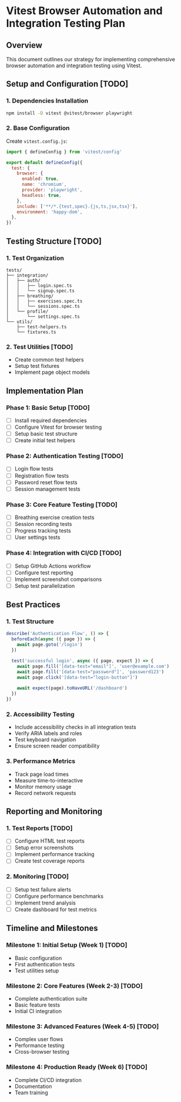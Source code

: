 # Vitest Browser Automation and Integration Testing Plan

## Overview
This document outlines our strategy for implementing comprehensive browser automation and integration testing using Vitest.

## Setup and Configuration [TODO]

### 1. Dependencies Installation
```bash
npm install -D vitest @vitest/browser playwright
```

### 2. Base Configuration
Create `vitest.config.js`:
```javascript
import { defineConfig } from 'vitest/config'

export default defineConfig({
  test: {
    browser: {
      enabled: true,
      name: 'chromium',
      provider: 'playwright',
      headless: true,
    },
    include: ['**/*.{test,spec}.{js,ts,jsx,tsx}'],
    environment: 'happy-dom',
  },
})
```

## Testing Structure [TODO]

### 1. Test Organization
```
tests/
├── integration/
│   ├── auth/
│   │   ├── login.spec.ts
│   │   └── signup.spec.ts
│   ├── breathing/
│   │   ├── exercises.spec.ts
│   │   └── sessions.spec.ts
│   └── profile/
│       └── settings.spec.ts
└── utils/
    ├── test-helpers.ts
    └── fixtures.ts
```

### 2. Test Utilities [TODO]
- Create common test helpers
- Setup test fixtures
- Implement page object models

## Implementation Plan

### Phase 1: Basic Setup [TODO]
- [ ] Install required dependencies
- [ ] Configure Vitest for browser testing
- [ ] Setup basic test structure
- [ ] Create initial test helpers

### Phase 2: Authentication Testing [TODO]
- [ ] Login flow tests
- [ ] Registration flow tests
- [ ] Password reset flow tests
- [ ] Session management tests

### Phase 3: Core Feature Testing [TODO]
- [ ] Breathing exercise creation tests
- [ ] Session recording tests
- [ ] Progress tracking tests
- [ ] User settings tests

### Phase 4: Integration with CI/CD [TODO]
- [ ] Setup GitHub Actions workflow
- [ ] Configure test reporting
- [ ] Implement screenshot comparisons
- [ ] Setup test parallelization

## Best Practices

### 1. Test Structure
```typescript
describe('Authentication Flow', () => {
  beforeEach(async ({ page }) => {
    await page.goto('/login')
  })

  test('successful login', async ({ page, expect }) => {
    await page.fill('[data-test="email"]', 'user@example.com')
    await page.fill('[data-test="password"]', 'password123')
    await page.click('[data-test="login-button"]')
    
    await expect(page).toHaveURL('/dashboard')
  })
})
```

### 2. Accessibility Testing
- Include accessibility checks in all integration tests
- Verify ARIA labels and roles
- Test keyboard navigation
- Ensure screen reader compatibility

### 3. Performance Metrics
- Track page load times
- Measure time-to-interactive
- Monitor memory usage
- Record network requests

## Reporting and Monitoring

### 1. Test Reports [TODO]
- [ ] Configure HTML test reports
- [ ] Setup error screenshots
- [ ] Implement performance tracking
- [ ] Create test coverage reports

### 2. Monitoring [TODO]
- [ ] Setup test failure alerts
- [ ] Configure performance benchmarks
- [ ] Implement trend analysis
- [ ] Create dashboard for test metrics

## Timeline and Milestones

### Milestone 1: Initial Setup (Week 1) [TODO]
- Basic configuration
- First authentication tests
- Test utilities setup

### Milestone 2: Core Features (Week 2-3) [TODO]
- Complete authentication suite
- Basic feature tests
- Initial CI integration

### Milestone 3: Advanced Features (Week 4-5) [TODO]
- Complex user flows
- Performance testing
- Cross-browser testing

### Milestone 4: Production Ready (Week 6) [TODO]
- Complete CI/CD integration
- Documentation
- Team training
